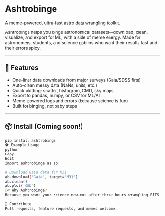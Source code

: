 # Ashtrobinge

A meme-powered, ultra-fast astro data wrangling toolkit.

Ashtrobinge helps you binge astronomical datasets—download, clean, visualize, and export for ML, with a side of meme energy. Made for astronomers, students, and science goblins who want their results fast and their errors spicy.

---

## 🚀 Features

- One-liner data downloads from major surveys (Gaia/SDSS first)
- Auto-clean messy data (NaNs, units, etc.)
- Quick plotting: scatter, histogram, CMD, sky maps
- Export to pandas, numpy, or CSV for ML/AI
- Meme-powered logs and errors (because science is fun)
- Built for binging, not baby steps

---

## 📦 Install (Coming soon!)

```bash
pip install ashtrobinge
🛠️ Example Usage
python
Copy
Edit
import ashtrobinge as ab

# Download Gaia data for M31
ab.download('Gaia', target='M31')
ab.clean()
ab.plot('CMD')
🙋‍♂️ Why Ashtrobinge?
Because you want your science now—not after three hours wrangling FITS files. Because you deserve a CMD and a dopamine hit.

🌌 Contribute
Pull requests, feature requests, and memes welcome.
